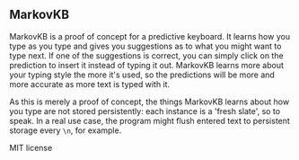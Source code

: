 MarkovKB
-----------------

MarkovKB is a proof of concept for a predictive keyboard. It learns how you type as you type and gives you suggestions as to what you might want to type next. If one of the suggestions is correct, you can simply click on the prediction to insert it instead of typing it out. MarkovKB learns more about your typing style the more it's used, so the predictions will be more and more accurate as more text is typed with it.

As this is merely a proof of concept, the things MarkovKB learns about how you type are not stored persistently: each instance is a 'fresh slate', so to speak. In a real use case, the program might flush entered text to persistent storage every `\n`, for example.

MIT license

